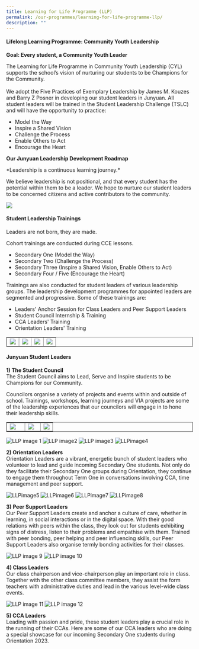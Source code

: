 ```yaml
---
title: Learning for Life Programme (LLP)
permalink: /our-programmes/learning-for-life-programme-llp/
description: ""
---
```

<h4><strong>Lifelong Learning Programme: Community Youth Leadership</strong></h4>
<p><strong>Goal: Every student, a Community Youth Leader</strong></p>
<p>The Learning for Life Programme in Community Youth Leadership (CYL) supports the school’s vision of nurturing our students to be Champions for the Community. 
<br><br>We adopt the Five Practices of Exemplary Leadership by James M. Kouzes and Barry Z Posner in developing our student leaders in Junyuan. All student leaders will be trained in the Student Leadership Challenge (TSLC) and will have the opportunity to practice:</p>
<ul>
<li>Model the Way</li>
<li>Inspire a Shared Vision</li>
<li>Challenge the Process</li>
<li>Enable Others to Act</li>
<li>Encourage the Heart</li>
</ul>
<p><strong>Our Junyuan Leadership Development Roadmap</strong></p>
*Leadership is a continuous learning journey.*

<p>We believe leadership is not positional, and that every student has the potential within them to be a leader. We hope to nurture our student leaders to be concerned citizens and active contributors to the community.</p>

<img src="/images/llp1.jpg">

<h4><strong>Student Leadership Trainings</strong></h4>
<p>
Leaders are not born, they are made. <br>
</p>
<p>Cohort trainings are conducted during CCE lessons.</p>
<ul>
<li>Secondary One (Model the Way)</li>
<li>Secondary Two (Challenge the Process)</li>
<li>Secondary Three (Inspire a Shared Vision, Enable Others to Act)</li>
<li>Secondary Four / Five (Encourage the Heart)
</li></ul>
<p>Trainings are also conducted for student leaders of various leadership groups. The leadership development programmes for appointed leaders are segmented and progressive. Some of these trainings are:</p>
<ul>
<li>Leaders' Anchor Session for Class Leaders and Peer Support Leaders</li>
<li>Student Council Internship &amp; Training</li>
<li>CCA Leaders' Training</li>
<li>Orientation Leaders' Training</li>
</ul>
<table style="border-collapse: collapse; width: 100%;" border="1">
<tbody>
<tr>
<td style="width: 25%;"><img src="/images/picture1.jpg"></td>
<td style="width: 25%;"><img src="/images/picture2.jpg"></td>
<td style="width: 25%;"><img src="/images/picture3.jpg"></td>
<td style="width: 27%;"><img src="/images/picture4.jpg"></td>
</tr>
</tbody>
</table>
<h4><strong>Junyuan Student Leaders</strong></h4>
<p><strong><b>1) The Student Council</b><br></strong>The Student Council aims to Lead, Serve and Inspire students to be Champions for our Community. 
	
Councilors organise a variety of projects and events within and outside of school. Trainings, workshops, learning journeys and VIA projects are some of the leadership experiences that our councilors will engage in to hone their leadership skills.</p>
<table style="border-collapse: collapse; width: 100%;" border="1">
<tbody>
<tr>
<td style="width: 40%;"><img src="/images/llp2.png"></td>
<td style="width: 33.3333%;"><img src="/images/llp3.png"></td>
<td style="width: 33.3333%;"><img src="/images/llp4.png"></td>
</tr>
</tbody>
</table>


 ![LLP image 1](/images/llpimage1.jpg)
 ![LLP image2](/images/llpimage2.jpg) 
 ![LLP image3](/images/llpimage3.jpg)
 ![LLPimage4](/images/llpimage4.jpg)

<p><strong><b>2) Orientation Leaders</b><br></strong>
Orientation Leaders are a vibrant, energetic bunch of student leaders who volunteer to lead and guide incoming Secondary One students.
Not only do they facilitate their Secondary One groups during Orientation, they continue to engage them throughout Term One in conversations involving CCA, time management and peer support.

![LLPimage5](/images/llpimage5.jpg)
![LLPimage6](/images/llpimage6.jpg)
![LLPimage7](/images/llpimage7.jpg)
![LLPimage8](/images/llpimage8.jpg)
	
</p><p><strong><b>3)	Peer Support Leaders </b><br></strong>
Our Peer Support Leaders create and anchor a culture of care, whether in learning, in social interactions or in the digital space. With their good relations with peers within the class, they look out for students exhibiting signs of distress, listen to their problems and empathise with them. 
Trained with peer bonding, peer helping and peer influencing skills, our Peer Support Leaders also organise termly bonding activities for their classes.
</p>

![LLP image 9](/images/llpimage90.jpg)
![LLP image 10](/images/llpimage10.jpg)

<p></p><p><strong><b>4)	Class Leaders </b><br></strong>
Our class chairperson and vice-chairperson play an important role in class. Together with the other class committee members, they assist the form teachers with administrative duties and lead in the various level-wide class events.
</p>

![LLP image 11](/images/llpimage11.jpg)
![LLP image 12](/images/llpimage12.jpg)

<p></p><p><strong><b>5)	CCA Leaders </b><br></strong>
Leading with passion and pride, these student leaders play a crucial role in the running of their CCAs. Here are some of our CCA leaders who are doing a special showcase for our incoming Secondary One students during Orientation 2023.
	
	
</p>